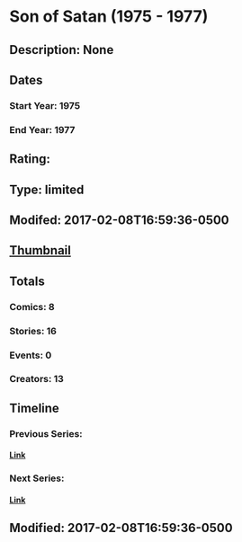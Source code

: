 # Son of Satan (1975 - 1977)
## Description: None
## Dates
### Start Year: 1975
### End Year: 1977
## Rating: 
## Type: limited
## Modifed: 2017-02-08T16:59:36-0500
## [Thumbnail](http://i.annihil.us/u/prod/marvel/i/mg/c/10/589b94b0acca1.jpg)
## Totals
### Comics: 8
### Stories: 16
### Events: 0
### Creators: 13
## Timeline
### Previous Series: 
#### [Link]()
### Next Series: 
#### [Link]()
## Modified: 2017-02-08T16:59:36-0500